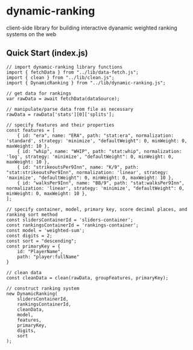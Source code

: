 # dynamic-ranking

client-side library for building interactive dyanamic weighted ranking systems on the web

## Quick Start (index.js)
    // import dynamic-ranking library functions
    import { fetchData } from "../lib/data-fetch.js";
    import { clean } from "../lib/clean.js";
    import { DynamicRanking } from "../lib/dynamic-ranking.js";

    // get data for rankings
    var rawData = await fetchData(dataSource);

    // manipulate/parse data from file as necessary
    rawData = rawData['stats'][0]['splits'];

    // specify features and their properties
    const features = [
        { id: "era", name: "ERA", path: "stat:era", normalization: 'standard', strategy: 'minimize', "defaultWeight": 0, minWeight: 0, maxWeight: 10 },
        { id: "whip", name: "WHIP", path: "stat:whip", normalization: 'log', strategy: 'minimize', "defaultWeight": 0, minWeight: 0, maxWeight: 10 },
        { id: "strikeoutsPer9Inn", name: "K/9", path: "stat:strikeoutsPer9Inn", normalization: 'linear', strategy: 'maximize', "defaultWeight": 0, minWeight: 0, maxWeight: 10 },
        { id: "walksPer9Inn", name: "BB/9", path: "stat:walksPer9Inn", normalization: 'linear', strategy: 'minimize', "defaultWeight": 0, minWeight: 0, maxWeight: 10 },    
    ];

    // specify container, model, primary key, score decimal places, and ranking sort method
    const slidersContainerId = 'sliders-container';
    const rankingsContainerId = 'rankings-container';
    const model = 'weighted-sum';
    const digits = 2;
    const sort = "descending";
    const primaryKey = {
        id: "PlayerName",
        path: "player:fullName"
    }

    // clean data
    const cleanData = clean(rawData, groupFeatures, primaryKey);

    // construct ranking system
    new DynamicRanking(
        slidersContainerId,
        rankingsContainerId,
        cleanData,
        model,
        features,
        primaryKey,
        digits,
        sort
    );
